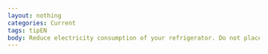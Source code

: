 ```yaml
---
layout: nothing
categories: Current
tags: tipEN
body: Reduce electricity consumption of your refrigerator. Do not place it near heat sources such as radiators, stoves or windows exposed to the south.
---
```


